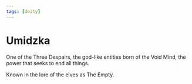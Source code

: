 ```yaml
---
tags: [deity]
---
```

# Umidzka

One of the Three Despairs, the god-like entities born of the Void Mind, the power that seeks to end all things. 

Known in the lore of the elves as The Empty.